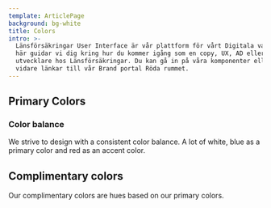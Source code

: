 ```yaml
---
template: ArticlePage
background: bg-white
title: Colors
intro: >-
  Länsförsäkringar User Interface är vår plattform för vårt Digitala varumärke.
  här guidar vi dig kring hur du kommer igång som en copy, UX, AD eller frontend
  utvecklare hos Länsförsäkringar. Du kan gå in på våra komponenter eller hittar
  vidare länkar till vår Brand portal Röda rummet.
---
```

## Primary Colors

### Color balance

We strive to design with a consistent color balance. A lot of white, blue as a primary color and red as an accent color.

## Complimentary colors

Our complimentary colors are hues based on our primary colors.
